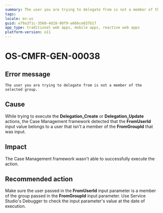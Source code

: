 ```yaml
---
summary: The user you are trying to delegate from is not a member of the selected group.
tags:
locale: en-us
guid: e79a3f1c-3560-4d18-90f9-a666ce037b17
app_type: traditional web apps, mobile apps, reactive web apps
platform-version: o11
---
```


# OS-CMFR-GEN-00038

## Error message

`The user you are trying to delegate from is not a member of the selected group.`

## Cause

While trying to execute the **Delegation_Create** or **Delegation_Update** actions, the Case Management framework detected that the **FromUserId** input value belongs to a user that isn't a member of the **FromGroupId** that was input.

## Impact

The Case Management framework wasn't able to successfully execute the action.

## Recommended action

Make sure the user passed in the **FromUserId** input parameter is a member of the group passed in the **FromGroupId** input parameter. Use Service Studio's Debugger to check the input parameter's value at the date of execution.
